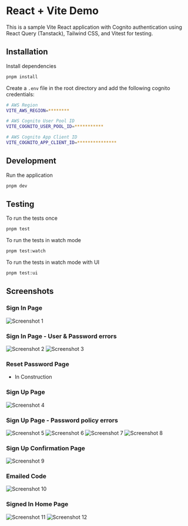 # React + Vite Demo

This is a sample Vite React application with Cognito authentication using React Query (Tanstack), Tailwind CSS, and Vitest for testing.

## Installation

Install dependencies
```bash
pnpm install
```
Create a `.env` file in the root directory and add the following cognito credentials:
```bash
# AWS Region
VITE_AWS_REGION=********

# AWS Cognito User Pool ID
VITE_COGNITO_USER_POOL_ID=***********

# AWS Cognito App Client ID
VITE_COGNITO_APP_CLIENT_ID=***************

```

## Development
Run the application
```bash
pnpm dev
```

## Testing

To run the tests once
```bash
pnpm test
```
To run the tests in watch mode
```bash
pnpm test:watch
```
To run the tests in watch mode with UI
```bash
pnpm test:ui
```

## Screenshots

### Sign In Page
![Screenshot 1](./screenshots/screenshot01.png)

### Sign In Page - User & Password errors
![Screenshot 2](./screenshots/screenshot02.png)
![Screenshot 3](./screenshots/screenshot03.png)

### Reset Password Page
- In Construction

### Sign Up Page
![Screenshot 4](./screenshots/screenshot04.png)

### Sign Up Page - Password policy errors
![Screenshot 5](./screenshots/screenshot05.png)
![Screenshot 6](./screenshots/screenshot06.png)
![Screenshot 7](./screenshots/screenshot07.png)
![Screenshot 8](./screenshots/screenshot08.png)

### Sign Up Confirmation Page
![Screenshot 9](./screenshots/screenshot09.png)

### Emailed Code
![Screenshot 10](./screenshots/screenshot10.png)

### Signed In Home Page
![Screenshot 11](./screenshots/screenshot11.png)
![Screenshot 12](./screenshots/screenshot12.png)
